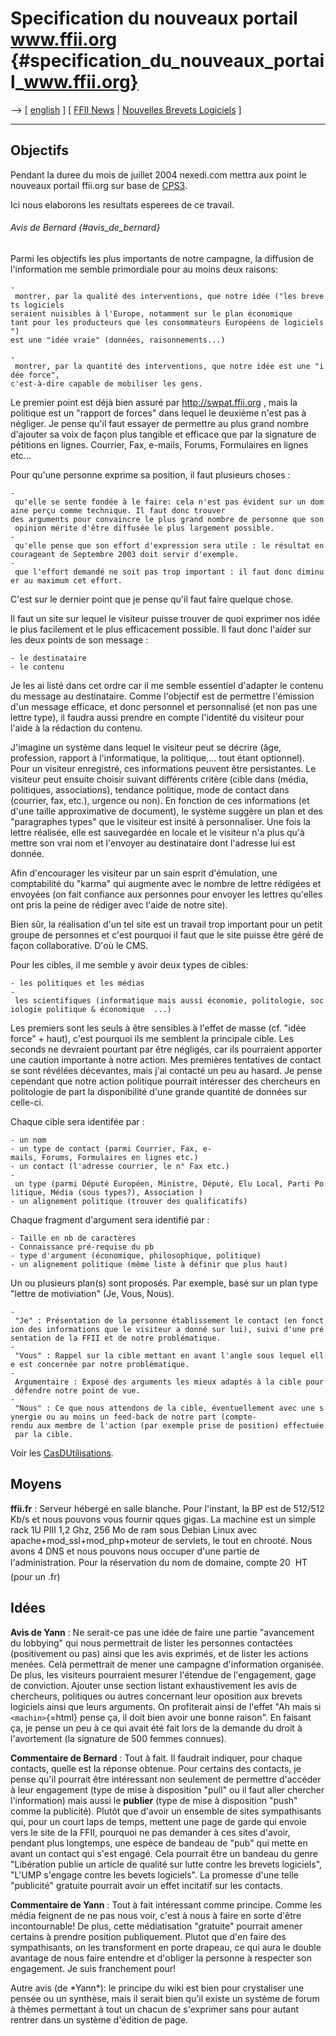 # Specification du nouveaux portail www.ffii.org {#specification_du_nouveaux_portail_www.ffii.org}

\--\> \[ [ english](FfiiPortalEn "wikilink") \] \[ [ FFII
News](FfiinewsEn "wikilink") \| [ Nouvelles Brevets
Logiciels](SwpatcninoFr "wikilink") \]

------------------------------------------------------------------------

## Objectifs

Pendant la duree du mois de juillet 2004 nexedi.com mettra aux point le
nouveaux portail ffii.org sur base de [CPS3](CPS3 "wikilink").

Ici nous elaborons les resultats esperees de ce travail.

###### Avis de Bernard {#avis_de_bernard}

Parmi les objectifs les plus importants de notre campagne, la diffusion
de l\'information me semble primordiale pour au moins deux raisons:

`- montrer, par la qualité des interventions, que notre idée ("les brevets logiciels`\
`seraient nuisibles à l'Europe, notamment sur le plan économique`\
`tant pour les producteurs que les consommateurs Européens de logiciels")`\
`est une "idée vraie" (données, raisonnements...)`

`- montrer, par la quantité des interventions, que notre idée est une "idée force",`\
`c'est-à-dire capable de mobiliser les gens.`

Le premier point est déjà bien assuré par <http://swpat.ffii.org> , mais
la politique est un \"rapport de forces\" dans lequel le deuxième n\'est
pas à négliger. Je pense qu\'il faut essayer de permettre au plus grand
nombre d\'ajouter sa voix de façon plus tangible et efficace que par la
signature de pétitions en lignes. Courrier, Fax, e-mails, Forums,
Formulaires en lignes etc\...

Pour qu\'une personne exprime sa position, il faut plusieurs choses :

`- qu'elle se sente fondée à le faire: cela n'est pas évident sur un domaine perçu comme technique. Il faut donc trouver`\
`des arguments pour convaincre le plus grand nombre de personne que son opinion mérite d'être diffusée le plus largement possible.`\
`- qu'elle pense que son effort d'expression sera utile : le résultat encourageant de Septembre 2003 doit servir d'exemple.`\
`- que l'effort demandé ne soit pas trop important : il faut donc diminuer au maximum cet effort.`

C\'est sur le dernier point que je pense qu\'il faut faire quelque
chose.

Il faut un site sur lequel le visiteur puisse trouver de quoi exprimer
nos idée le plus facilement et le plus efficacement possible. Il faut
donc l\'aider sur les deux points de son message :

`- le destinataire`\
`- le contenu`

Je les ai listé dans cet ordre car il me semble essentiel d\'adapter le
contenu du message au destinataire. Comme l\'objectif est de permettre
l\'émission d\'un message efficace, et donc personnel et personnalisé
(et non pas une lettre type), il faudra aussi prendre en compte
l\'identité du visiteur pour l\'aide à la rédaction du contenu.

J\'imagine un système dans lequel le visiteur peut se décrire (âge,
profession, rapport à l\'informatique, la politique,\... tout étant
optionnel). Pour un visiteur enregistré, ces informations peuvent être
persistantes. Le visiteur peut ensuite choisir suivant différents
critère (cible dans (média, politiques, associations), tendance
politique, mode de contact dans (courrier, fax, etc.), urgence ou non).
En fonction de ces informations (et d\'une taille approximative de
document), le système suggère un plan et des \"paragraphes types\" que
le visiteur est insité à personnaliser. Une fois la lettre réalisée,
elle est sauvegardée en locale et le visiteur n\'a plus qu\'à mettre son
vrai nom et l\'envoyer au destinataire dont l\'adresse lui est donnée.

Afin d\'encourager les visiteur par un sain esprit d\'émulation, une
comptabilité du \"karma\" qui augmente avec le nombre de lettre rédigées
et envoyées (on fait confiance aux personnes pour envoyer les lettres
qu\'elles ont pris la peine de rédiger avec l\'aide de notre site).

Bien sûr, la réalisation d\'un tel site est un travail trop important
pour un petit groupe de personnes et c\'est pourquoi il faut que le site
puisse être géré de façon collaborative. D\'où le CMS.

Pour les cibles, il me semble y avoir deux types de cibles:

`- les politiques et les médias`\
`- les scientifiques (informatique mais aussi économie, politologie, sociologie politique & économique  ...)`

Les premiers sont les seuls à être sensibles à l\'effet de masse (cf.
\"idée force\" + haut), c\'est pourquoi ils me semblent la principale
cible. Les seconds ne devraient pourtant par être négligés, car ils
pourraient apporter une caution importante à notre action. Mes premières
tentatives de contact se sont révélées décevantes, mais j\'ai contacté
un peu au hasard. Je pense cependant que notre action politique pourrait
intéresser des chercheurs en politologie de part la disponibilité d\'une
grande quantité de données sur celle-ci.

Chaque cible sera identifée par :

`- un nom`\
`- un type de contact (parmi Courrier, Fax, e-mails, Forums, Formulaires en lignes etc.)`\
`- un contact (l'adresse courrier, le n° Fax etc.)`\
`- un type (parmi Député Européen, Ministre, Député, Elu Local, Parti Politique, Média (sous types?), Association )`\
`- un alignement politique (trouver des qualificatifs) `

Chaque fragment d\'argument sera identifié par :

`- Taille en nb de caractères`\
`- Connaissance pré-requise du pb`\
`- type d'argument (économique, philosophique, politique)`\
`- un alignement politique (même liste à définir que plus haut)`

Un ou plusieurs plan(s) sont proposés. Par exemple, basé sur un plan
type \"lettre de motiviation\" (Je, Vous, Nous).

`- "Je" : Présentation de la personne établissement le contact (en fonction des informations que le visiteur a donné sur lui), suivi d'une présentation de la FFII et de notre problématique.`\
`- "Vous" : Rappel sur la cible mettant en avant l'angle sous lequel elle est concernée par notre problématique.`\
`- Argumentaire : Exposé des arguments les mieux adaptés à la cible pour défendre notre point de vue.`\
`- "Nous" : Ce que nous attendons de la cible, éventuellement avec une synergie ou au moins un feed-back de notre part (compte-rendu aux membre de l'action (par exemple prise de position) effectuée par la cible.`

Voir les [CasDUtilisations](CasDUtilisations "wikilink").

## Moyens

**ffii.fr** : Serveur hébergé en salle blanche. Pour l\'instant, la BP
est de 512/512 Kb/s et nous pouvons vous fournir qques gigas. La machine
est un simple rack 1U PIII 1,2 Ghz, 256 Mo de ram sous Debian Linux avec
apache+mod_ssl+mod_php+moteur de servlets, le tout en chrooté. Nous
avons 4 DNS et nous pouvons nous occuper d\'une partie de
l\'administration. Pour la réservation du nom de domaine, compte 20  HT
(pour un .fr)

## Idées

**Avis de Yann** : Ne serait-ce pas une idée de faire une partie
\"avancement du lobbying\" qui nous permettrait de lister les personnes
contactées (positivement ou pas) ainsi que les avis exprimés, et de
lister les actions menées. Celà permettrait de mener une campagne
d\'information organisée. De plus, les visiteurs pourraient mesurer
l\'étendue de l\'engagement, gage de conviction. Ajouter unse section
listant exhaustivement les avis de chercheurs, politiques ou autres
concernant leur oposition aux brevets logiciels ainsi que leurs
arguments. On profiterait ainsi de l\'effet \"Ah mais si
`<machin>`{=html} pense ça, il doit bien avoir une bonne raison\". En
faisant ça, je pense un peu à ce qui avait été fait lors de la demande
du droit à l\'avortement (la signature de 500 femmes connues).

**Commentaire de Bernard** : Tout à fait. Il faudrait indiquer, pour
chaque contacts, quelle est la réponse obtenue. Pour certains des
contacts, je pense qu\'il pourrait être intéressant non seulement de
permettre d\'accéder à leur engagement (type de mise à disposition
\"pull\" ou il faut aller chercher l\'information) mais aussi le
**publier** (type de mise à disposition \"push\" comme la publicité).
Plutôt que d\'avoir un ensemble de sites sympathisants qui, pour un
court laps de temps, mettent une page de garde qui envoie vers le site
de la FFII, pourquoi ne pas demander à ces sites d\'avoir, pendant plus
longtemps, une espèce de bandeau de \"pub\" qui mette en avant un
contact qui s\'est engagé. Cela pourrait être un bandeau du genre
\"Libération publie un article de qualité sur lutte contre les brevets
logiciels\", \"L\'UMP s\'engage contre les bevets logiciels\". La
promesse d\'une telle \"publicité\" gratuite pourrait avoir un effet
incitatif sur les contacts.

**Commentaire de Yann** : Tout à fait intéressant comme principe. Comme
les média feignent de ne pas nous voir, c\'est à nous à faire en sorte
d\'être incontournable! De plus, cette médiatisation \"gratuite\"
pourrait amener certains à prendre position publiquement. Plutot que
d\'en faire des sympathisants, on les transforment en porte drapeau, ce
qui aura le double avantage de nous faire entendre et d\'obliger la
personne à respecter son engagement. Je suis franchement pour!

Autre avis (de \*Yann\*): le principe du wiki est bien pour crystaliser
une pensée ou un synthèse, mais il serait bien qu\'il existe un système
de forum à thèmes permettant à tout un chacun de s\'exprimer sans pour
autant rentrer dans un système d\'édition de page.
